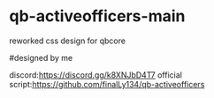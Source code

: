 # qb-activeofficers-main
reworked css design for qbcore



#designed by me 

discord:https://discord.gg/k8XNJbD4T7
official script:https://github.com/finalLy134/qb-activeofficers


